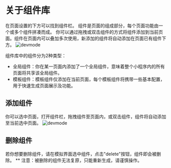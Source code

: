 # 关于组件库
在页面设置的下方可以找到组件栏。
组件是页面的组成部分，每个页面功能由一个或多个组件拼凑而成。
你可以通过拖拽或双击组件的方式将组件添加到当前页面。组件在页面内可以叠加多次使用，新添加的组件将自动添加在页面已有组件下方。
![devmode](https://docimages.blob.core.chinacloudapi.cn/images/Kris/AppsV2/component.png)

组件库中的组件分为2种类型：
- 全局组件：你在某一页面内添加了一个全局组件，意味着整个小程序内的所有页面将共享该全局组件。
- 模板组件：模板组件仅添加在当前页面，每个模板组件将携带一些基本配置，用于快速生成页面展示及功能。


## 添加组件
你可以选中页面，打开组件栏，拖拽组件至页面内，或双击组件，组件将自动添加至当前选中页面。
![devmode](https://docimages.blob.core.chinacloudapi.cn/images/Kris/AppsV2/addcomponent.png)

## 删除组件
若你想要删除组件，请在模拟界面选中组件，点击"delete"按钮，组件即会被删除。
** 注意：被删除的组件无法复原，只能重新生成，请谨慎操作。
